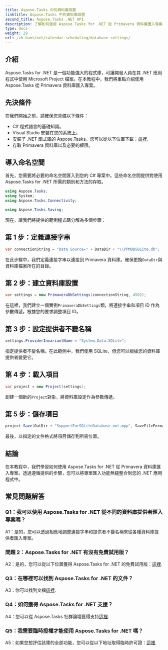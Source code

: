 ```yaml
---
title: Aspose.Tasks 中的資料庫設置
linktitle: Aspose.Tasks 中的資料庫設置
second_title: Aspose.Tasks .NET API
description: 了解如何使用 Aspose.Tasks for .NET 從 Primavera 資料庫匯入專案。在此綜合教程中取得逐步指導。
type: docs
weight: 29
url: /zh-hant/net/calendar-scheduling/database-settings/
---
```

## 介紹

Aspose.Tasks for .NET 是一個功能強大的程式庫，可讓開發人員在其 .NET 應用程式中使用 Microsoft Project 檔案。在本教程中，我們將重點介紹使用 Aspose.Tasks 從 Primavera 資料庫匯入專案。

## 先決條件

在我們開始之前，請確保您具備以下條件：

- C# 程式語言的基礎知識。
- Visual Studio 安裝在您的系統上。
- 安裝了 .NET 函式庫的 Aspose.Tasks。您可以從以下位置下載：[這裡](https://releases.aspose.com/tasks/net/).
- 存取 Primavera 資料庫以及必要的權限。

## 導入命名空間

首先，您需要將必要的命名空間匯入到您的 C# 專案中。這些命名空間提供對使用 Aspose.Tasks for .NET 所需的類別和方法的存取。

```csharp
using Aspose.Tasks;
using System;
using Aspose.Tasks.Connectivity;

using Aspose.Tasks.Saving;

```

現在，讓我們將提供的範例程式碼分解為多個步驟：

## 第 1 步：定義連接字串

```csharp
var connectionString = "Data Source=" + DataDir + "\\PPMDBSQLite.db";
```

在此步驟中，我們定義連接字串以連接到 Primavera 資料庫。確保更換`DataDir`與資料庫檔案所在的目錄。

## 第 2 步：建立資料庫設置

```csharp
var settings = new PrimaveraDbSettings(connectionString, 4502);
```

在這裡，我們建立一個實例`PrimaveraDbSettings`類，將連接字串和項目 ID 作為參數傳遞。根據您的要求調整項目 ID。

## 第 3 步：設定提供者不變名稱

```csharp
settings.ProviderInvariantName = "System.Data.SQLite";
```

指定提供者不變名稱。在此範例中，我們使用 SQLite，但您可以根據您的資料庫提供者變更它。

## 第 4 步：載入項目

```csharp
var project = new Project(settings);
```

創建一個新的`Project`對象，將資料庫設定作為參數傳遞。

## 第 5 步：儲存項目

```csharp
project.Save(OutDir + "SupportForSQLiteDatabase_out.mpp", SaveFileFormat.Mpp);
```

最後，以指定的文件格式將項目儲存到所需位置。

## 結論

在本教程中，我們學習如何使用 Aspose.Tasks for .NET 從 Primavera 資料庫匯入專案。透過遵循提供的步驟，您可以將專案匯入功能無縫整合到您的 .NET 應用程式中。

## 常見問題解答

### Q1：我可以使用 Aspose.Tasks for .NET 從不同的資料庫提供者匯入專案嗎？

A1：是的，您可以透過相應地調整連接字串和提供者不變名稱來從各種資料庫提供者匯入專案。

### 問題 2：Aspose.Tasks for .NET 有沒有免費試用版？

 A2：是的，您可以從以下位置獲得 Aspose.Tasks for .NET 的免費試用版：[這裡](https://releases.aspose.com/).

### Q3：在哪裡可以找到 Aspose.Tasks for .NET 的文件？

A3：你可以找到文檔[這裡](https://reference.aspose.com/tasks/net/).

### Q4：如何獲得 Aspose.Tasks for .NET 支援？

 A4：您可以從 Aspose.Tasks 社群論壇獲得支持[這裡](https://forum.aspose.com/c/tasks/15).

### Q5：我需要臨時授權才能使用 Aspose.Tasks for .NET 嗎？

 A5：如果您想評估該庫的全部功能，您可以從以下地址取得臨時許可證：[這裡](https://purchase.aspose.com/temporary-license/).